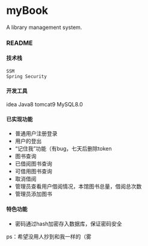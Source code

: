 # myBook
A library management system.

### README
#### 技术栈
	SSM
	Spring Security
#### 开发工具
idea
Java8
tomcat9
MySQL8.0
#### 已实现功能
- 普通用户注册登录
- 用户的登出
- “记住我”功能（有bug，七天后删除token
- 图书查询
- 已借阅图书查询
- 可借用图书查询
- 取消借阅
- 管理员查看用户借阅情况，本馆图书总量，借阅总次数
- 管理员添加图书
#### 特色功能
- 密码通过hash加密存入数据库，保证密码安全

ps：希望没用人抄到和我一样的（雾
